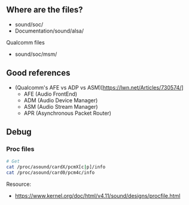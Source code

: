 ## Where are the files?
- sound/soc/
- Documentation/sound/alsa/

Qualcomm files
- sound/soc/msm/

## Good references
- (Qualcomm's AFE vs ADP vs ASM)[https://lwn.net/Articles/730574/]
  - AFE (Audio FrontEnd)
  - ADM (Audio Device Manager)
  - ASM (Audio Stream Manager)
  - APR (Asynchronous Packet Router)

## Debug

### Proc files
```bash
# Get 
cat /proc/asound/cardX/pcmX[c|p]/info
cat /proc/asound/card0/pcm4c/info
```

Resource:
 - https://www.kernel.org/doc/html/v4.11/sound/designs/procfile.html
